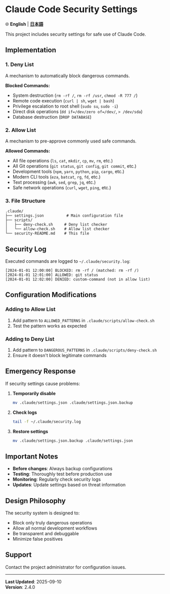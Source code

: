 # Claude Code Security Settings

🌐 **English** | **[日本語](security-README_ja.md)**

This project includes security settings for safe use of Claude Code.

## Implementation

### 1. Deny List
A mechanism to automatically block dangerous commands.

**Blocked Commands:**
- System destruction (`rm -rf /`, `rm -rf /usr`, `chmod -R 777 /`)
- Remote code execution (`curl | sh`, `wget | bash`)
- Privilege escalation to root shell (`sudo su`, `sudo -i`)
- Direct disk operations (`dd if=/dev/zero of=/dev/`, `> /dev/sda`)
- Database destruction (`DROP DATABASE`)

### 2. Allow List
A mechanism to pre-approve commonly used safe commands.

**Allowed Commands:**
- All file operations (`ls`, `cat`, `mkdir`, `cp`, `mv`, `rm`, etc.)
- All Git operations (`git status`, `git config`, `git commit`, etc.)
- Development tools (`npm`, `yarn`, `python`, `pip`, `cargo`, etc.)
- Modern CLI tools (`eza`, `batcat`, `rg`, `fd`, etc.)
- Text processing (`awk`, `sed`, `grep`, `jq`, etc.)
- Safe network operations (`curl`, `wget`, `ping`, etc.)

### 3. File Structure

```
.claude/
├── settings.json          # Main configuration file
├── scripts/
│   ├── deny-check.sh     # Deny list checker
│   └── allow-check.sh    # Allow list checker
└── security-README.md    # This file
```

## Security Log

Executed commands are logged to `~/.claude/security.log`:

```
[2024-01-01 12:00:00] BLOCKED: rm -rf / (matched: rm -rf /)
[2024-01-01 12:01:00] ALLOWED: git status
[2024-01-01 12:02:00] DENIED: custom-command (not in allow list)
```

## Configuration Modifications

### Adding to Allow List
1. Add pattern to `ALLOWED_PATTERNS` in `.claude/scripts/allow-check.sh`
2. Test the pattern works as expected

### Adding to Deny List
1. Add pattern to `DANGEROUS_PATTERNS` in `.claude/scripts/deny-check.sh`
2. Ensure it doesn't block legitimate commands

## Emergency Response

If security settings cause problems:

1. **Temporarily disable**
   ```bash
   mv .claude/settings.json .claude/settings.json.backup
   ```

2. **Check logs**
   ```bash
   tail -f ~/.claude/security.log
   ```

3. **Restore settings**
   ```bash
   mv .claude/settings.json.backup .claude/settings.json
   ```

## Important Notes

- **Before changes**: Always backup configurations
- **Testing**: Thoroughly test before production use
- **Monitoring**: Regularly check security logs
- **Updates**: Update settings based on threat information

## Design Philosophy

The security system is designed to:
- Block only truly dangerous operations
- Allow all normal development workflows
- Be transparent and debuggable
- Minimize false positives

## Support

Contact the project administrator for configuration issues.

---

**Last Updated**: 2025-09-10  
**Version**: 2.4.0